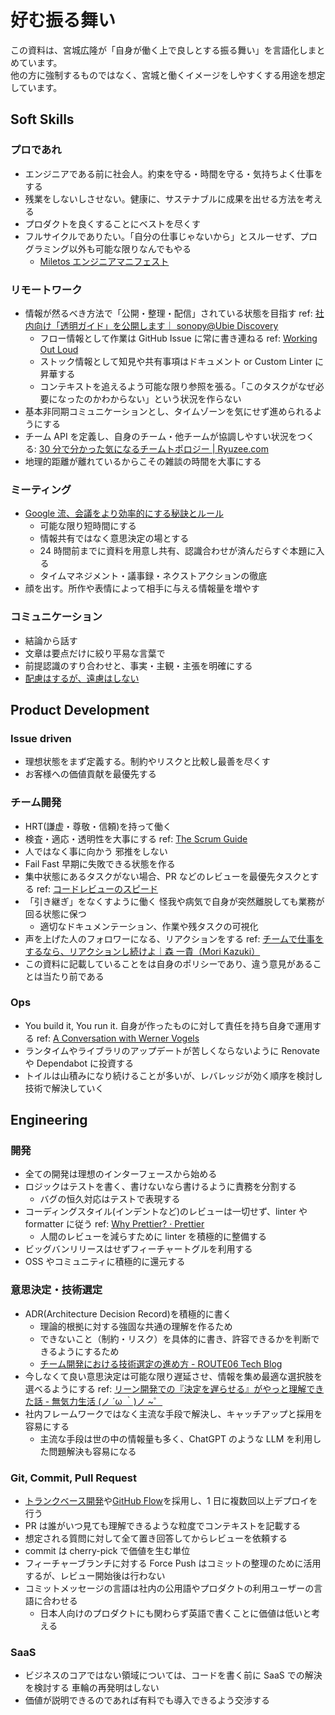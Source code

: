 # 好む振る舞い

この資料は、宮城広隆が「自身が働く上で良しとする振る舞い」を言語化しまとめています。  
他の方に強制するものではなく、宮城と働くイメージをしやすくする用途を想定しています。

## Soft Skills

### プロであれ

- エンジニアである前に社会人。約束を守る・時間を守る・気持ちよく仕事をする
- 残業をしないしさせない。健康に、サステナブルに成果を出せる方法を考える
- プロダクトを良くすることにベストを尽くす
- フルサイクルでありたい。「自分の仕事じゃないから」とスルーせず、プログラミング以外も可能な限りなんでもやる
  - [Miletos エンジニアマニフェスト](https://www.notion.so/Miletos-1ff3198c35ff4907a38dabfecb1e3d41)

### リモートワーク

- 情報が然るべき方法で「公開・整理・配信」されている状態を目指す ref: [社内向け「透明ガイド」を公開します｜ sonopy@Ubie Discovery](https://note.com/sonopy/n/na5cd53e7c204)
  - フロー情報として作業は GitHub Issue に常に書き連ねる ref: [Working Out Loud](https://blog.studysapuri.jp/entry/2018/11/14/working-out-loud)
  - ストック情報として知見や共有事項はドキュメント or Custom Linter に昇華する
  - コンテキストを追えるよう可能な限り参照を張る。「このタスクがなぜ必要になったのかわからない」という状況を作らない
- 基本非同期コミュニケーションとし、タイムゾーンを気にせず進められるようにする
- チーム API を定義し、自身のチーム・他チームが協調しやすい状況をつくる: [30 分で分かった気になるチームトポロジー | Ryuzee.com](https://slide.meguro.ryuzee.com/slides/109)
- 地理的距離が離れているからこその雑談の時間を大事にする

### ミーティング

- [Google 流、会議をより効率的にする秘訣とルール](https://note.com/shuheikoyama/n/n69c2c3e123fc)
  - 可能な限り短時間にする
  - 情報共有ではなく意思決定の場とする
  - 24 時間前までに資料を用意し共有、認識合わせが済んだらすぐ本題に入る
  - タイムマネジメント・議事録・ネクストアクションの徹底
- 顔を出す。所作や表情によって相手に与える情報量を増やす

### コミュニケーション

- 結論から話す
- 文章は要点だけに絞り平易な言葉で
- 前提認識のすり合わせと、事実・主観・主張を明確にする
- [配慮はするが、遠慮はしない](https://www.nikkansports.com/baseball/news/201801130000090.html)

## Product Development

### Issue driven

- 理想状態をまず定義する。制約やリスクと比較し最善を尽くす
- お客様への価値貢献を最優先する

### チーム開発

- HRT(謙虚・尊敬・信頼)を持って働く
- 検査・適応・透明性を大事にする ref: [The Scrum Guide](https://scrumguides.org/docs/scrumguide/v1/Scrum-Guide-JA.pdf)
- 人ではなく事に向かう 邪推をしない
- Fail Fast 早期に失敗できる状態を作る
- 集中状態にあるタスクがない場合、PR などのレビューを最優先タスクとする ref: [コードレビューのスピード](http://shuuji3.xyz/eng-practices/review/reviewer/speed.html)
- 「引き継ぎ」をなくすように働く 怪我や病気で自身が突然離脱しても業務が回る状態に保つ
  - 適切なドキュメンテーション、作業や残タスクの可視化
- 声を上げた人のフォロワーになる、リアクションをする ref: [チームで仕事をするなら、リアクションし続けよ｜森 一貴（Mori Kazuki）](https://note.com/dutoit6/n/ned66041f43ff)
- この資料に記載していることをは自身のポリシーであり、違う意見があることは当たり前である

### Ops

- You build it, You run it. 自身が作ったものに対して責任を持ち自身で運用する ref: [A Conversation with Werner Vogels](https://queue.acm.org/detail.cfm?id=1142065)
- ランタイムやライブラリのアップデートが苦しくならないように Renovate や Dependabot に投資する
- トイルは山積みになり続けることが多いが、レバレッジが効く順序を検討し技術で解決していく

## Engineering

### 開発

- 全ての開発は理想のインターフェースから始める
- ロジックはテストを書く、書けないなら書けるように責務を分割する
  - バグの恒久対応はテストで表現する
- コーディングスタイル(インデントなど)のレビューは一切せず、linter や formatter に従う ref: [Why Prettier? · Prettier](https://prettier.io/docs/en/why-prettier)
  - 人間のレビューを減らすために linter を積極的に整備する
- ビッグバンリリースはせずフィーチャートグルを利用する
- OSS やコミュニティに積極的に還元する

### 意思決定・技術選定

- ADR(Architecture Decision Record)を積極的に書く
  - 理論的根拠に対する強固な共通の理解を作るため
  - できないこと（制約・リスク）を具体的に書き、許容できるかを判断できるようにするため
  - [チーム開発における技術選定の進め方 - ROUTE06 Tech Blog](https://tech.route06.co.jp/entry/2023/06/07/120217)
- 今しなくて良い意思決定は可能な限り遅延させ、情報を集め最適な選択肢を選べるようにする ref: [リーン開発での『決定を遅らせる』がやっと理解できた話 - 無気力生活 (ノ ´ω ｀)ノ ~゜](https://gdgd-shinoyu.hatenablog.com/entry/2018/12/16/081728)
- 社内フレームワークではなく主流な手段で解決し、キャッチアップと採用を容易にする
  - 主流な手段は世の中の情報量も多く、ChatGPT のような LLM を利用した問題解決も容易になる

### Git, Commit, Pull Request

- [トランクベース開発](https://cloud.google.com/architecture/devops/devops-tech-trunk-based-development?hl=ja)や[GitHub Flow](https://gist.github.com/Gab-km/3705015)を採用し、1 日に複数回以上デプロイを行う
- PR は誰がいつ見ても理解できるような粒度でコンテキストを記載する
- 想定される質問に対して全て置き回答してからレビューを依頼する
- commit は cherry-pick で価値を生む単位
- フィーチャーブランチに対する Force Push はコミットの整理のために活用するが、レビュー開始後は行わない
- コミットメッセージの言語は社内の公用語やプロダクトの利用ユーザーの言語に合わせる
  - 日本人向けのプロダクトにも関わらず英語で書くことに価値は低いと考える

### SaaS

- ビジネスのコアではない領域については、コードを書く前に SaaS での解決を検討する 車輪の再発明はしない
- 価値が説明できるのであれば有料でも導入できるよう交渉する
